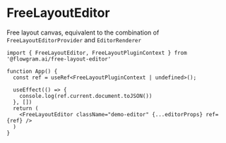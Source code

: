 # FreeLayoutEditor

Free layout canvas, equivalent to the combination of `FreeLayoutEditorProvider` and `EditorRenderer`

```tsx pure
import { FreeLayoutEditor, FreeLayoutPluginContext } from '@flowgram.ai/free-layout-editor'

function App() {
  const ref = useRef<FreeLayoutPluginContext | undefined>();

  useEffect(() => {
    console.log(ref.current.document.toJSON())
  }, [])
  return (
    <FreeLayoutEditor className="demo-editor" {...editorProps} ref={ref} />
  )
}
```
